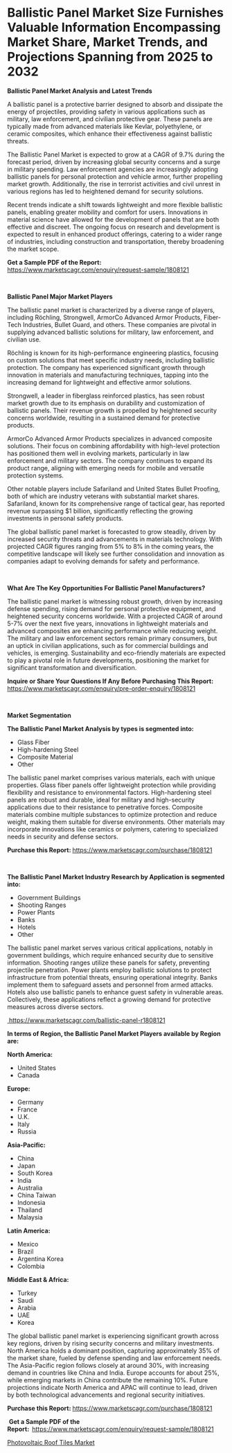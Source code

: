 <p><h1>Ballistic Panel Market Size Furnishes Valuable Information Encompassing Market Share, Market Trends, and Projections Spanning from 2025 to 2032</h1></p><p><strong>Ballistic Panel Market Analysis and Latest Trends</strong></p>
<p><p>A ballistic panel is a protective barrier designed to absorb and dissipate the energy of projectiles, providing safety in various applications such as military, law enforcement, and civilian protective gear. These panels are typically made from advanced materials like Kevlar, polyethylene, or ceramic composites, which enhance their effectiveness against ballistic threats.</p><p>The Ballistic Panel Market is expected to grow at a CAGR of 9.7% during the forecast period, driven by increasing global security concerns and a surge in military spending. Law enforcement agencies are increasingly adopting ballistic panels for personal protection and vehicle armor, further propelling market growth. Additionally, the rise in terrorist activities and civil unrest in various regions has led to heightened demand for security solutions.</p><p>Recent trends indicate a shift towards lightweight and more flexible ballistic panels, enabling greater mobility and comfort for users. Innovations in material science have allowed for the development of panels that are both effective and discreet. The ongoing focus on research and development is expected to result in enhanced product offerings, catering to a wider range of industries, including construction and transportation, thereby broadening the market scope.</p></p>
<p><strong>Get a Sample PDF of the Report:&nbsp;</strong> <a href="https://www.marketscagr.com/enquiry/request-sample/1808121?utm_campaign=3135&utm_medium=2&utm_source=Github&utm_content=ia&utm_term=07042025&utm_id=ballistic-panel">https://www.marketscagr.com/enquiry/request-sample/1808121</a></p>
<p>&nbsp;</p>
<p><strong>Ballistic Panel Major Market Players</strong></p>
<p><p>The ballistic panel market is characterized by a diverse range of players, including Röchling, Strongwell, ArmorCo Advanced Armor Products, Fiber-Tech Industries, Bullet Guard, and others. These companies are pivotal in supplying advanced ballistic solutions for military, law enforcement, and civilian use.</p><p>Röchling is known for its high-performance engineering plastics, focusing on custom solutions that meet specific industry needs, including ballistic protection. The company has experienced significant growth through innovation in materials and manufacturing techniques, tapping into the increasing demand for lightweight and effective armor solutions.</p><p>Strongwell, a leader in fiberglass reinforced plastics, has seen robust market growth due to its emphasis on durability and customization of ballistic panels. Their revenue growth is propelled by heightened security concerns worldwide, resulting in a sustained demand for protective products.</p><p>ArmorCo Advanced Armor Products specializes in advanced composite solutions. Their focus on combining affordability with high-level protection has positioned them well in evolving markets, particularly in law enforcement and military sectors. The company continues to expand its product range, aligning with emerging needs for mobile and versatile protection systems.</p><p>Other notable players include Safariland and United States Bullet Proofing, both of which are industry veterans with substantial market shares. Safariland, known for its comprehensive range of tactical gear, has reported revenue surpassing $1 billion, significantly reflecting the growing investments in personal safety products.</p><p>The global ballistic panel market is forecasted to grow steadily, driven by increased security threats and advancements in materials technology. With projected CAGR figures ranging from 5% to 8% in the coming years, the competitive landscape will likely see further consolidation and innovation as companies adapt to evolving demands for safety and performance.</p></p>
<p>&nbsp;</p>
<p><strong>What Are The Key Opportunities For Ballistic Panel Manufacturers?</strong></p>
<p><p>The ballistic panel market is witnessing robust growth, driven by increasing defense spending, rising demand for personal protective equipment, and heightened security concerns worldwide. With a projected CAGR of around 5-7% over the next five years, innovations in lightweight materials and advanced composites are enhancing performance while reducing weight. The military and law enforcement sectors remain primary consumers, but an uptick in civilian applications, such as for commercial buildings and vehicles, is emerging. Sustainability and eco-friendly materials are expected to play a pivotal role in future developments, positioning the market for significant transformation and diversification.</p></p>
<p><strong>Inquire or Share Your Questions If Any Before Purchasing This Report:</strong> <a href="https://www.marketscagr.com/enquiry/pre-order-enquiry/1808121?utm_campaign=3135&utm_medium=2&utm_source=Github&utm_content=ia&utm_term=07042025&utm_id=ballistic-panel">https://www.marketscagr.com/enquiry/pre-order-enquiry/1808121</a></p>
<p>&nbsp;</p>
<p><strong>Market Segmentation</strong></p>
<p><strong>The Ballistic Panel Market Analysis by types is segmented into:</strong></p>
<p><ul><li>Glass Fiber</li><li>High-hardening Steel</li><li>Composite Material</li><li>Other</li></ul></p>
<p><p>The ballistic panel market comprises various materials, each with unique properties. Glass fiber panels offer lightweight protection while providing flexibility and resistance to environmental factors. High-hardening steel panels are robust and durable, ideal for military and high-security applications due to their resistance to penetrative forces. Composite materials combine multiple substances to optimize protection and reduce weight, making them suitable for diverse environments. Other materials may incorporate innovations like ceramics or polymers, catering to specialized needs in security and defense sectors.</p></p>
<p><strong>Purchase this Report:&nbsp;</strong><a href="https://www.marketscagr.com/purchase/1808121?utm_campaign=3135&utm_medium=2&utm_source=Github&utm_content=ia&utm_term=07042025&utm_id=ballistic-panel">https://www.marketscagr.com/purchase/1808121</a></p>
<p>&nbsp;</p>
<p><strong>The Ballistic Panel Market Industry Research by Application is segmented into:</strong></p>
<p><ul><li>Government Buildings</li><li>Shooting Ranges</li><li>Power Plants</li><li>Banks</li><li>Hotels</li><li>Other</li></ul></p>
<p><p>The ballistic panel market serves various critical applications, notably in government buildings, which require enhanced security due to sensitive information. Shooting ranges utilize these panels for safety, preventing projectile penetration. Power plants employ ballistic solutions to protect infrastructure from potential threats, ensuring operational integrity. Banks implement them to safeguard assets and personnel from armed attacks. Hotels also use ballistic panels to enhance guest safety in vulnerable areas. Collectively, these applications reflect a growing demand for protective measures across diverse sectors.</p></p>
<p><a href="https://www.marketscagr.com/ballistic-panel-r1808121?utm_campaign=3135&utm_medium=2&utm_source=Github&utm_content=ia&utm_term=07042025&utm_id=ballistic-panel">&nbsp;https://www.marketscagr.com/ballistic-panel-r1808121</a></p>
<p><strong>In terms of Region, the Ballistic Panel Market Players available by Region are:</strong></p>
<p>
    <p> <strong> North America: </strong>
        <ul>
            <li>United States</li>
            <li>Canada</li>
        </ul>
        </p> 
    <p> <strong> Europe: </strong>
        <ul>
            <li>Germany</li>
            <li>France</li>
            <li>U.K.</li>
            <li>Italy</li>
            <li>Russia</li>
        </ul>
        </p> 
    <p> <strong> Asia-Pacific: </strong>
        <ul>
            <li>China</li>
            <li>Japan</li>
            <li>South Korea</li>
            <li>India</li>
            <li>Australia</li>
            <li>China Taiwan</li>
            <li>Indonesia</li>
            <li>Thailand</li>
            <li>Malaysia</li>
        </ul>
        </p> 
    <p> <strong> Latin America: </strong>
        <ul>
            <li>Mexico</li>
            <li>Brazil</li>
            <li>Argentina Korea</li>
            <li>Colombia</li>
        </ul>
        </p> 
    <p> <strong> Middle East & Africa: </strong>
        <ul>
            <li>Turkey</li>
            <li>Saudi</li>
            <li>Arabia</li>
            <li>UAE</li>
            <li>Korea</li>
        </ul>
    </p>
    </p>
<p><p>The global ballistic panel market is experiencing significant growth across key regions, driven by rising security concerns and military investments. North America holds a dominant position, capturing approximately 35% of the market share, fueled by defense spending and law enforcement needs. The Asia-Pacific region follows closely at around 30%, with increasing demand in countries like China and India. Europe accounts for about 25%, while emerging markets in China contribute the remaining 10%. Future projections indicate North America and APAC will continue to lead, driven by both technological advancements and regional security initiatives.</p></p>
<p><strong>Purchase this Report: </strong><a href="https://www.marketscagr.com/purchase/1808121?utm_campaign=3135&utm_medium=2&utm_source=Github&utm_content=ia&utm_term=07042025&utm_id=ballistic-panel">https://www.marketscagr.com/purchase/1808121</a></p>
<p>&nbsp;<strong>Get a Sample PDF of the Report:&nbsp;&nbsp;</strong><a href="https://www.marketscagr.com/enquiry/request-sample/1808121?utm_campaign=3135&utm_medium=2&utm_source=Github&utm_content=ia&utm_term=07042025&utm_id=ballistic-panel">https://www.marketscagr.com/enquiry/request-sample/1808121</a></p>
<p><strong></strong></p>
<p><p><a href="https://github.com/jolinolooman/Market-Research-Report-List-1/blob/main/photovoltaic-roof-tiles-market.md?utm_campaign=3135&utm_medium=2&utm_source=Github&utm_content=ia&utm_term=07042025&utm_id=ballistic-panel">Photovoltaic Roof Tiles Market</a></p></p>